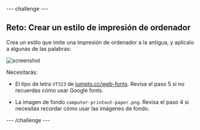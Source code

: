 --- challenge ---
## Reto: Crear un estilo de impresión de ordenador 

Crea un estilo que imite una impresión de ordenador a la antigua, y aplícalo a algunas de las palabras:

![screenshot](letter-fonts-printout.png)

Necesitarás:

+ El tipo de letra `VT323` de <a href="http://jumpto.cc/web-fonts" target="_blank">jumpto.cc/web-fonts</a>. Revisa el paso 5 si no recuerdas cómo usar Google fonts.

+ La imagen de fondo `computer-printout-paper.png`. Revisa el paso 4 si necesitas recordar cómo usar las imágenes de fondo. 	


--- /challenge ---
